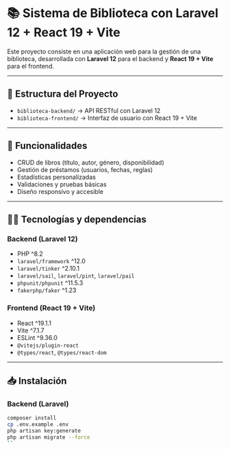 # 📚 Sistema de Biblioteca con Laravel 12 + React 19 + Vite

Este proyecto consiste en una aplicación web para la gestión de una biblioteca, desarrollada con **Laravel 12** para el backend y **React 19 + Vite** para el frontend.

---

## 🧱 Estructura del Proyecto

- `biblioteca-backend/` → API RESTful con Laravel 12
- `biblioteca-frontend/` → Interfaz de usuario con React 19 + Vite

---

## 🚀 Funcionalidades

- CRUD de libros (título, autor, género, disponibilidad)
- Gestión de préstamos (usuarios, fechas, reglas)
- Estadísticas personalizadas
- Validaciones y pruebas básicas
- Diseño responsivo y accesible

---

## 👨‍💻 Tecnologías y dependencias

### Backend (Laravel 12)
- PHP ^8.2
- `laravel/framework` ^12.0
- `laravel/tinker` ^2.10.1
- `laravel/sail`, `laravel/pint`, `laravel/pail`
- `phpunit/phpunit` ^11.5.3
- `fakerphp/faker` ^1.23

### Frontend (React 19 + Vite)
- React ^19.1.1
- Vite ^7.1.7
- ESLint ^9.36.0
- `@vitejs/plugin-react`
- `@types/react`, `@types/react-dom`

---

## 📥 Instalación

### Backend (Laravel)
```bash
composer install
cp .env.example .env
php artisan key:generate
php artisan migrate --force
``